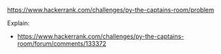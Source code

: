 https://www.hackerrank.com/challenges/py-the-captains-room/problem

Explain:
- https://www.hackerrank.com/challenges/py-the-captains-room/forum/comments/133372
